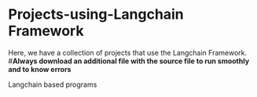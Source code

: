 # Projects-using-Langchain Framework
Here, we have a collection of projects that use the Langchain Framework.
#**Always download an additional file with the source file to run smoothly and to know errors** 

Langchain based  programs
